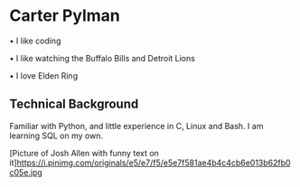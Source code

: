 # Carter Pylman
• I like coding

• I like watching the Buffalo Bills and Detroit Lions

• I love Elden Ring

## Technical Background

Familiar with Python, and little experience in C, Linux and Bash. I am learning SQL on my own.

[Picture of Josh Allen with funny text on it]https://i.pinimg.com/originals/e5/e7/f5/e5e7f581ae4b4c4cb6e013b62fb0c05e.jpg
